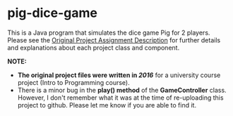 # pig-dice-game
This is a Java program that simulates the dice game Pig for 2 players.
Please see the [Original Project Assignment Description](https://github.com/smeraldoflower/pig-dice-game/blob/main/Original%20Project%20Assignment%20Description.pdf) for further details and explanations about each project class and component.

**NOTE:**

* **The original project files were written in *2016*** for a university course project (Intro to Programming course).
* There is a minor bug in the **play() method** of the **GameController** class. However, I don't remember what it was at the time of re-uploading this project to github. Please let me know if you are able to find it.
